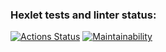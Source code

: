### Hexlet tests and linter status:
[![Actions Status](https://github.com/Zorinap330/python-project-49/workflows/hexlet-check/badge.svg)](https://github.com/Zorinap330/python-project-49/actions)
[![Maintainability](https://api.codeclimate.com/v1/badges/b1d42cfc7d6cc3750fb5/maintainability)](https://codeclimate.com/github/Zorinap330/python-project-49/maintainability)
